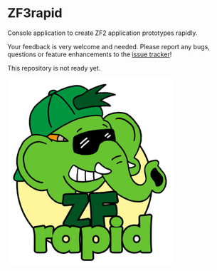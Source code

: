 # ZF3rapid

Console application to create ZF2 application prototypes rapidly.

Your feedback is very welcome and needed. Please report any bugs, questions or 
feature enhancements to the 
[issue tracker](https://github.com/ZFrapid/zf3rapid/issues)!

This repository is not ready yet.

![ZFrapid maskot](docs/logo-maskot.png)
